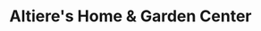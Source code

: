 ---
title: "Altiere's Home & Garden Center"
url: /boardman/altieres-home-und-garden-center/
shop: Garten-Center
---